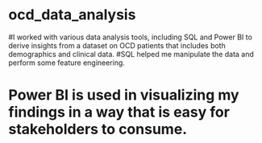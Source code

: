 # ocd_data_analysis

#I worked with various data analysis tools, including SQL and Power BI  to derive insights from a dataset on OCD patients that includes both demographics and clinical data. 
#SQL helped me manipulate the data and perform some feature engineering. 
# Power BI is used in visualizing my findings in a way that is easy for stakeholders to consume.

